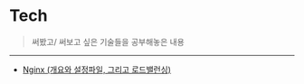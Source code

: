 # Tech

> 써봤고/ 써보고 싶은 기술들을 공부해놓은 내용
---

- [Nginx (개요와 설정파일, 그리고 로드밸런싱)](https://github.com/KyumKyum/DEV_SALAD/blob/main/retrospect/nginx.md)
